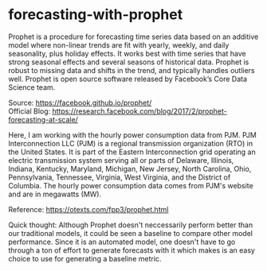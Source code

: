 # forecasting-with-prophet

Prophet is a procedure for forecasting time series data based on an additive model where non-linear trends are fit with yearly, weekly, and daily seasonality, plus holiday effects. It works best with time series that have strong seasonal effects and several seasons of historical data. Prophet is robust to missing data and shifts in the trend, and typically handles outliers well.
Prophet is open source software released by Facebook’s Core Data Science team.

Source: https://facebook.github.io/prophet/ \
Official Blog: https://research.facebook.com/blog/2017/2/prophet-forecasting-at-scale/ 

Here, I am working with the hourly power consumption data from PJM. PJM Interconnection LLC (PJM) is a regional transmission organization (RTO) in the United States. It is part of the Eastern Interconnection grid operating an electric transmission system serving all or parts of Delaware, Illinois, Indiana, Kentucky, Maryland, Michigan, New Jersey, North Carolina, Ohio, Pennsylvania, Tennessee, Virginia, West Virginia, and the District of Columbia. The hourly power consumption data comes from PJM's website and are in megawatts (MW).

Reference: https://otexts.com/fpp3/prophet.html

Quick thought: Although Prophet doesn't neccessarily perform better than our traditional models, it could be seen a baseline to compare other model performance. Since it is an automated model, one doesn't have to go through a ton of effort to generate forecasts with it which makes is an easy choice to use for generating a baseline metric. 
